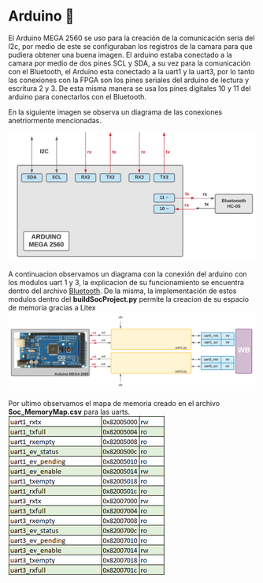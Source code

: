 # Arduino  :arrows_counterclockwise:
El Arduino MEGA 2560 se uso para la creación de la comunicación seria del I2c, por medio de este se configuraban los registros de la camara para que pudiera obtener una buena imagen. El arduino estaba conectado a la camara por medio de dos pines SCL y SDA, a su vez para la comunicación con el Bluetooth, el Arduino esta conectado a la uart1 y la uart3, por lo tanto las conexiones con la FPGA son los pines seriales del arduino de lectura y escritura 2 y 3. De esta misma manera se usa los pines digitales 10 y 11 del arduino para conectarlos con el Bluetooth. 

En la siguiente imagen se observa un diagrama de las conexiones anetriormente mencionadas.

![Screenshot](/Imagenes/Arduino.png)

A continuacion observamos un diagrama con la conexión del arduino con los modulos uart 1 y 3, la explicacion de su funcionamiento se encuentra dentro del archivo [Bluetooth](/Soc_project/Bluetooth/). De la misma, la implementación de estos modulos dentro del **buildSocProject.py** permite la creacion de su espacio de memoria gracias a Litex 
![Screenshot](/Imagenes/Bluetooth.png)

Por ultimo observamos el mapa de memoria creado en el archivo **Soc_MemoryMap.csv** para las uarts.
![Screenshot](/Imagenes/mem_uart13.PNG)

